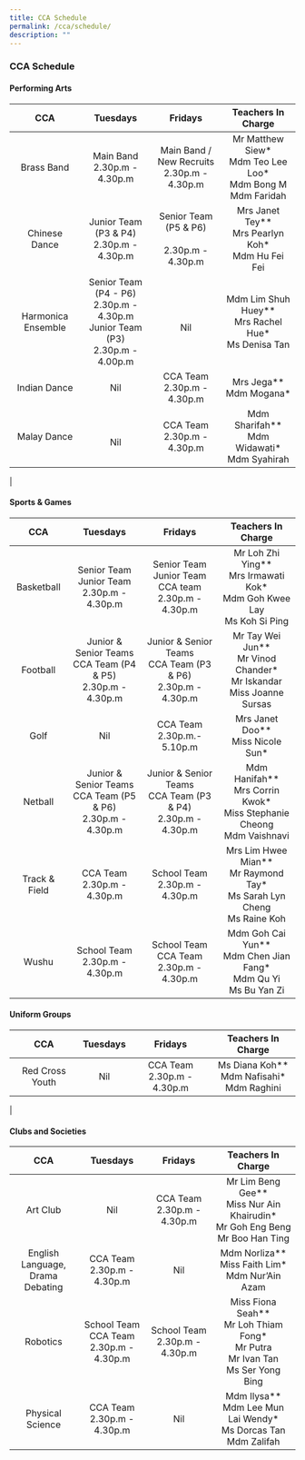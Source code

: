 ```yaml
---
title: CCA Schedule
permalink: /cca/schedule/
description: ""
---
```

### **CCA Schedule**

#### **Performing Arts**

| CCA | Tuesdays | Fridays | Teachers In Charge |
|:---:|:---:|:---:|:---:|
|   Brass Band |  Main Band<br>2.30p.m - 4.30p.m |  Main Band / New Recruits<br>2.30p.m - 4.30p.m  | Mr Matthew Siew*<br>Mdm Teo Lee Loo*<br>Mdm Bong M<br>Mdm Faridah  |
|  Chinese Dance | Junior Team (P3 & P4)<br>2.30p.m - 4.30p.m  | Senior Team (P5 & P6)<br><br>2.30p.m - 4.30p.m | Mrs Janet Tey**<br>Mrs Pearlyn Koh*<br>Mdm Hu Fei Fei |
| Harmonica Ensemble  | Senior Team  (P4 - P6)<br>2.30p.m - 4.30p.m <br>Junior Team (P3)<br>2.30p.m - 4.00p.m  | <br> Nil  | Mdm Lim Shuh Huey**<br>Mrs Rachel Hue*<br>Ms Denisa Tan  |
| Indian Dance  |   Nil | CCA Team<br>2.30p.m - 4.30p.m  |  Mrs Jega**<br>Mdm Mogana* |
|  Malay Dance | <br> Nil | CCA Team<br>2.30p.m - 4.30p.m  | Mdm Sharifah**<br>Mdm Widawati*<br>Mdm Syahirah  |
|

#### **Sports & Games**

| CCA | Tuesdays | Fridays | Teachers In Charge |
|:---:|:---:|:---:|:---:|
|  Basketball | Senior Team <br>Junior Team <br>2.30p.m - 4.30p.m  | Senior Team <br> Junior Team CCA team <br>2.30p.m - 4.30p.m |  Mr Loh Zhi Ying**<br>Mrs Irmawati Kok*<br>Mdm Goh Kwee Lay<br>Ms Koh Si Ping |
|  Football |  Junior & Senior Teams<br> CCA Team (P4 & P5)<br>2.30p.m - 4.30p.m |  Junior & Senior Teams<br> CCA Team (P3 & P6)<br>2.30p.m - 4.30p.m  | Mr Tay Wei Jun**<br>Mr Vinod Chander*<br>Mr Iskandar<br>Miss Joanne Sursas   |
|  Golf | Nil  |  CCA Team<br>2.30p.m.- 5.10p.m | Mrs Janet Doo**<br>Miss Nicole Sun*  |
|  Netball | Junior & Senior Teams<br> CCA Team (P5 & P6)<br>2.30p.m - 4.30p.m  | Junior & Senior Teams<br> CCA Team (P3 & P4)<br>2.30p.m - 4.30p.m   | Mdm Hanifah**<br>Mrs Corrin Kwok*<br>Miss Stephanie Cheong<br>Mdm Vaishnavi  |
|  Track & Field | CCA Team<br>2.30p.m - 4.30p.m   | School Team<br>2.30p.m - 4.30p.m   | Mrs Lim Hwee Mian**<br>Mr Raymond Tay*<br>Ms Sarah Lyn Cheng<br>Ms Raine Koh   |
|  Wushu |  School Team<br>2.30p.m - 4.30p.m  | School Team<br>CCA Team<br>2.30p.m - 4.30p.m | Mdm Goh Cai Yun**<br>Mdm Chen Jian Fang*<br>Mdm Qu Yi<br>Ms Bu Yan Zi   |

#### **Uniform Groups**

| CCA | Tuesdays | Fridays | Teachers In Charge |
|:---:|:---:|:---:|:---:|
|  Red Cross Youth |  Nil |  CCA Team<br>2.30p.m - 4.30p.m  | Ms Diana Koh**<br>Mdm Nafisahi*<br>Mdm Raghini  |
|

#### **Clubs and Societies**

| CCA | Tuesdays | Fridays | Teachers In Charge |
|:---:|:---:|:---:|:---:|
|  Art Club |   Nil | CCA Team<br>2.30p.m - 4.30p.m    |  Mr Lim Beng Gee** <br>Miss Nur Ain Khairudin*<br>Mr Goh Eng Beng<br>Mr Boo Han Ting  |
|  English Language,<br>Drama Debating |    CCA Team<br>2.30p.m - 4.30p.m |  Nil |  Mdm Norliza**<br>Miss Faith Lim*<br>Mdm Nur’Ain Azam  |
|  Robotics |  School Team<br>CCA Team<br>2.30p.m - 4.30p.m  |  School Team<br>2.30p.m - 4.30p.m | Miss Fiona Seah**<br>Mr Loh Thiam Fong*<br>Mr Putra<br>Mr Ivan Tan<br>Ms Ser Yong Bing  |
| Physical Science |  CCA Team<br>2.30p.m - 4.30p.m  |  Nil | Mdm Ilysa**<br>Mdm Lee Mun Lai Wendy*<br>Ms Dorcas Tan<br>Mdm Zalifah  |